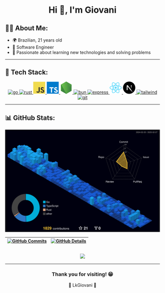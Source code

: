 <h1 align="center">Hi 👋, I'm Giovani</h1>

## 🧑‍💻 About Me:
- 🌍 Brazilian, 21 years old
- 💼 Software Engineer
- 🚀 Passionate about learning new technologies and solving problems

---

## 🔧 Tech Stack:

<p align="center">
  <a href="https://go.dev/" target="_blank" rel="noreferrer">
    <img src="https://cdn.jsdelivr.net/gh/devicons/devicon/icons/go/go-original-wordmark.svg" alt="go" width="40" height="40"/>
  </a>
  <a href="https://www.rust-lang.org/" target="_blank" rel="noreferrer">
    <img src="https://cdn.jsdelivr.net/gh/devicons/devicon/icons/rust/rust-line.svg" alt="rust" width="40" height="40"/>
  </a>
  <a href="https://developer.mozilla.org/en-US/docs/Web/JavaScript" target="_blank" rel="noreferrer">
    <img src="https://raw.githubusercontent.com/devicons/devicon/master/icons/javascript/javascript-original.svg" alt="javascript" width="40" height="40"/>
  </a>
  <a href="https://www.typescriptlang.org/" target="_blank" rel="noreferrer">
    <img src="https://raw.githubusercontent.com/devicons/devicon/master/icons/typescript/typescript-original.svg" alt="typescript" width="40" height="40"/>
  </a>
  <a href="https://nodejs.org" target="_blank" rel="noreferrer">
    <img src="https://raw.githubusercontent.com/devicons/devicon/master/icons/nodejs/nodejs-original.svg" alt="nodejs" width="40" height="40"/>
  </a>
  <a href="https://bun.sh/" target="_blank" rel="noreferrer">
    <img src="https://cdn.jsdelivr.net/gh/devicons/devicon/icons/bun/bun-original.svg" alt="bun" width="40" height="40"/>
  </a>
  <a href="https://expressjs.com" target="_blank" rel="noreferrer">
    <img src="https://cdn.jsdelivr.net/gh/devicons/devicon/icons/express/express-original.svg" alt="express" width="40" height="40"/>
  </a>
  <a href="https://reactjs.org/" target="_blank" rel="noreferrer">
    <img src="https://raw.githubusercontent.com/devicons/devicon/master/icons/react/react-original.svg" alt="react" width="40" height="40"/>
  </a>
  <a href="https://nextjs.org/" target="_blank" rel="noreferrer">
    <img src="https://raw.githubusercontent.com/devicons/devicon/master/icons/nextjs/nextjs-original.svg" alt="nextjs" width="40" height="40"/>
  </a>
  <a href="https://tailwindcss.com/" target="_blank" rel="noreferrer">
    <img src="https://www.vectorlogo.zone/logos/tailwindcss/tailwindcss-icon.svg" alt="tailwind" width="40" height="40"/>
  </a>
  <a href="https://git-scm.com/" target="_blank" rel="noreferrer">
    <img src="https://www.vectorlogo.zone/logos/git-scm/git-scm-icon.svg" alt="git" width="40" height="40"/>
  </a>
</p>

---

## 📊 GitHub Stats:

 ![Status](./profile-3d-contrib/profile-night-view.svg)
  

  
 | [![GitHub Commits](http://github-profile-summary-cards.vercel.app/api/cards/productive-time?username=lkgiovani&theme=transparent&utcOffset=-3)](https://github.com/vn7n24fzkq/github-profile-summary-cards) | [![GitHub Details](http://github-profile-summary-cards.vercel.app/api/cards/profile-details?username=lkgiovani&theme=transparent)](https://github.com/vn7n24fzkq/github-profile-summary-cards) |  
 | ----------- | ----------- |

##
   <div align="center" >
     <img src="https://github-profile-trophy.vercel.app/?username=lkgiovani&row=1&column=6&theme=algolia&margin-w=15&margin-h=15"/>
  </div>
  
---

<div align="center">
  <h3>Thank you for visiting! 😁</h3>
  <p>🚀 LkGiovani 🚀</p>
</div>
